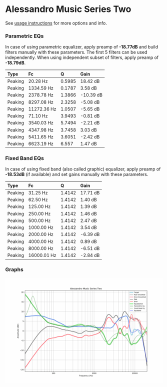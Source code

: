 # Alessandro Music Series Two
See [usage instructions](https://github.com/jaakkopasanen/AutoEq#usage) for more options and info.

### Parametric EQs
In case of using parametric equalizer, apply preamp of **-18.77dB** and build filters manually
with these parameters. The first 5 filters can be used independently.
When using independent subset of filters, apply preamp of **-18.79dB**.

| Type    | Fc          |      Q | Gain      |
|:--------|:------------|:-------|:----------|
| Peaking | 20.28 Hz    | 0.5985 | 18.42 dB  |
| Peaking | 1334.59 Hz  | 0.1787 | 3.58 dB   |
| Peaking | 2378.78 Hz  | 1.3866 | -10.39 dB |
| Peaking | 8297.08 Hz  | 2.3258 | -5.08 dB  |
| Peaking | 11272.36 Hz | 1.0507 | -5.65 dB  |
| Peaking | 71.10 Hz    | 3.9493 | -0.81 dB  |
| Peaking | 3540.03 Hz  | 5.7494 | -2.21 dB  |
| Peaking | 4347.98 Hz  | 3.7458 | 3.03 dB   |
| Peaking | 5411.65 Hz  | 3.6051 | -2.42 dB  |
| Peaking | 6623.19 Hz  | 6.557  | 1.47 dB   |

### Fixed Band EQs
In case of using fixed band (also called graphic) equalizer, apply preamp of **-18.53dB**
(if available) and set gains manually with these parameters.

| Type    | Fc          |      Q | Gain     |
|:--------|:------------|:-------|:---------|
| Peaking | 31.25 Hz    | 1.4142 | 17.71 dB |
| Peaking | 62.50 Hz    | 1.4142 | 1.40 dB  |
| Peaking | 125.00 Hz   | 1.4142 | 1.39 dB  |
| Peaking | 250.00 Hz   | 1.4142 | 1.46 dB  |
| Peaking | 500.00 Hz   | 1.4142 | 2.47 dB  |
| Peaking | 1000.00 Hz  | 1.4142 | 3.54 dB  |
| Peaking | 2000.00 Hz  | 1.4142 | -6.39 dB |
| Peaking | 4000.00 Hz  | 1.4142 | 0.89 dB  |
| Peaking | 8000.00 Hz  | 1.4142 | -6.51 dB |
| Peaking | 16000.01 Hz | 1.4142 | -2.84 dB |

### Graphs
![](./Alessandro%20Music%20Series%20Two.png)